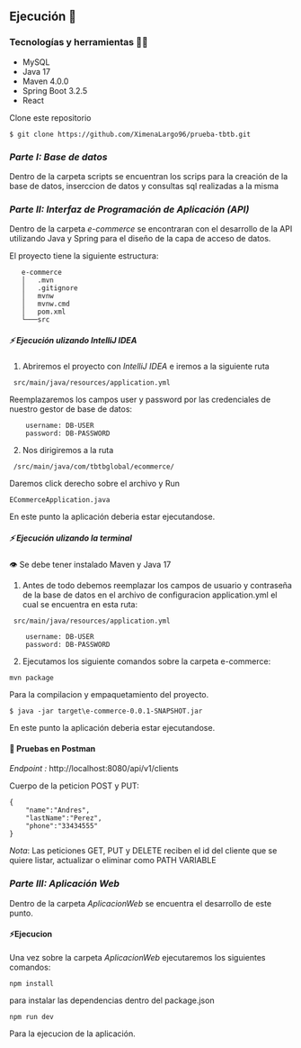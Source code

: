 ## Ejecución 🚀

### Tecnologías y herramientas 🔧🌟

- MySQL
- Java 17
- Maven 4.0.0
- Spring Boot 3.2.5
- React

Clone este repositorio
```
$ git clone https://github.com/XimenaLargo96/prueba-tbtb.git
```

### *Parte I: Base de datos*

Dentro de la carpeta scripts se encuentran los scrips para la creación de la base de datos, inserccion de datos y consultas sql realizadas a la misma

### *Parte II: Interfaz de Programación de Aplicación (API)*

Dentro de la carpeta *e-commerce* se encontraran con el desarrollo de la API utilizando Java y Spring para el diseño de la capa de acceso de datos.

El proyecto tiene la siguiente estructura:

```
   e-commerce
   │   .mvn
   │   .gitignore
   │   mvnw
   │   mvnw.cmd
   │   pom.xml
   └───src
```

##### ⚡ Ejecución ulizando IntelliJ IDEA

1. Abriremos el proyecto con *IntelliJ IDEA* e iremos a la siguiente ruta
```
 src/main/java/resources/application.yml 
```

 Reemplazaremos los campos user y password por las credenciales de nuestro gestor de base de datos:

```
    username: DB-USER
    password: DB-PASSWORD
```

2. Nos dirigiremos a la ruta 
```
 /src/main/java/com/tbtbglobal/ecommerce/
```
Daremos click derecho sobre el archivo y Run
```
ECommerceApplication.java
```
En este punto la aplicación deberia estar ejecutandose.


##### ⚡ Ejecución ulizando la terminal 

👁 Se debe tener instalado Maven y Java 17

1. Antes de todo debemos reemplazar los campos de usuario y contraseña de la base de datos en el archivo de configuracion application.yml el cual se encuentra en esta ruta:
```
 src/main/java/resources/application.yml 
```
```
    username: DB-USER
    password: DB-PASSWORD
``` 
2. Ejecutamos los siguiente comandos sobre la carpeta e-commerce:
```
mvn package
```
Para la compilacion y empaquetamiento del proyecto.

```
$ java -jar target\e-commerce-0.0.1-SNAPSHOT.jar
```
En este punto la aplicación deberia estar ejecutandose.


#### 🤖 Pruebas en Postman

*Endpoint :*  http://localhost:8080/api/v1/clients

Cuerpo de la peticion POST y PUT:
```
{
    "name":"Andres",
    "lastName":"Perez",
    "phone":"33434555"
}
```

*Nota*: Las peticiones GET, PUT y DELETE reciben el id del cliente que se quiere listar, actualizar o eliminar como PATH VARIABLE

### *Parte III: Aplicación Web*

Dentro de la carpeta *AplicacionWeb* se encuentra el desarrollo de este punto.

#### ⚡Ejecucion

Una vez sobre la carpeta *AplicacionWeb* ejecutaremos los siguientes comandos:

```
npm install
```
para instalar las dependencias dentro del package.json

```
npm run dev
```
Para la ejecucion de la aplicación.